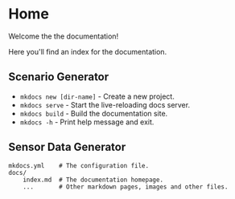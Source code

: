 # Home

Welcome the the documentation! 

Here you'll find an index for the documentation. 


## Scenario Generator

* `mkdocs new [dir-name]` - Create a new project.
* `mkdocs serve` - Start the live-reloading docs server.
* `mkdocs build` - Build the documentation site.
* `mkdocs -h` - Print help message and exit.

## Sensor Data Generator

    mkdocs.yml    # The configuration file.
    docs/
        index.md  # The documentation homepage.
        ...       # Other markdown pages, images and other files.
